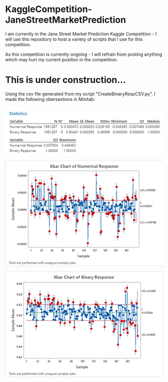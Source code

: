 # KaggleCompetition-JaneStreetMarketPrediction
I am currently in the Jane Street Market Prediction Kaggle Competition - I will use this repository to host a variety of scripts that I use for this competition.

As this competition is currently ongoing - I will refrain from posting anything which may hurt my current position in the competition.


# This is under construction...
Using the csv file generated from my script "CreateBinaryRespCSV.py", I made the following obersavtions in Minitab:

![alt text](https://github.com/theRealDavidDavis/KaggleCompetition-JaneStreetMarketPrediction/blob/main/Figures/Response%20Descriptive%20Statistics.png)

![alt text](https://github.com/theRealDavidDavis/KaggleCompetition-JaneStreetMarketPrediction/blob/main/Figures/xBar%20Chart%20of%20Numerical%20Responses.png)

![alt text](https://github.com/theRealDavidDavis/KaggleCompetition-JaneStreetMarketPrediction/blob/main/Figures/xBar%20Chart%20of%20Binary%20Responses.png)
